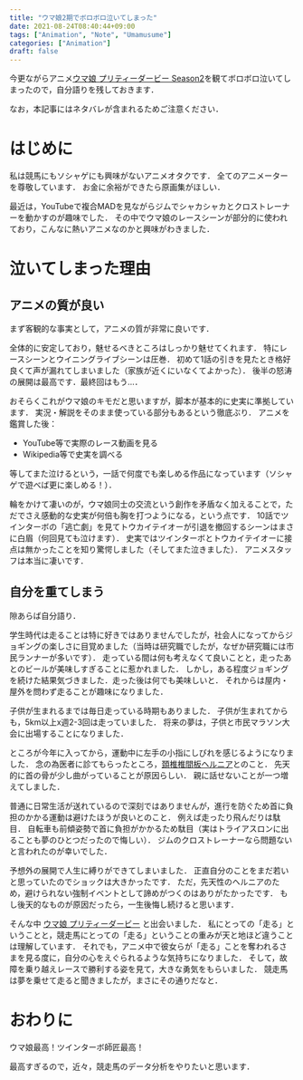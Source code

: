 ```yaml
---
title: "ウマ娘2期でボロボロ泣いてしまった"
date: 2021-08-24T08:40:44+09:00
tags: ["Animation", "Note", "Umamusume"]
categories: ["Animation"]
draft: false
---
```


今更ながらアニメ[ウマ娘 プリティーダービー Season2](https://anime-umamusume.jp/)を観てボロボロ泣いてしまったので，自分語りを残しておきます．

<!--more-->
なお，本記事にはネタバレが含まれるためご注意ください．

# はじめに

私は競馬にもソシャゲにも興味がないアニメオタクです．
全てのアニメーターを尊敬しています．
お金に余裕ができたら原画集がほしい．

最近は，YouTubeで複合MADを見ながらジムでシャカシャカとクロストレーナーを動かすのが趣味でした．
その中でウマ娘のレースシーンが部分的に使われており，こんなに熱いアニメなのかと興味がわきました．

# 泣いてしまった理由

## アニメの質が良い

まず客観的な事実として，アニメの質が非常に良いです．

全体的に安定しており，魅せるべきところはしっかり魅せてくれます．
特にレースシーンとウイニングライブシーンは圧巻．
初めて1話の引きを見たとき格好良くて声が漏れてしまいました（家族が近くにいなくてよかった）．
後半の怒涛の展開は最高です．最終回はもう…．

おそらくこれがウマ娘のキモだと思いますが，脚本が基本的に史実に準拠しています．
実況・解説をそのまま使っている部分もあるという徹底ぶり．
アニメを鑑賞した後：

- YouTube等で実際のレース動画を見る
- Wikipedia等で史実を調べる

等してまた泣けるという，一話で何度でも楽しめる作品になっています（ソシャゲで遊べば更に楽しめる！）．

輪をかけて凄いのが，ウマ娘同士の交流という創作を矛盾なく加えることで，ただでさえ感動的な史実が何倍も胸を打つようになる，という点です．
10話でツインターボの「逃亡劇」を見てトウカイテイオーが引退を撤回するシーンはまさに白眉（何回見ても泣けます）．
史実ではツインターボとトウカイテイオーに接点は無かったことを知り驚愕しました（そしてまた泣きました）．
アニメスタッフは本当に凄いです．

## 自分を重てしまう

隙あらば自分語り．

学生時代は走ることは特に好きではありませんでしたが，社会人になってからジョギングの楽しさに目覚めました（当時は研究職でしたが，なぜか研究職には市民ランナーが多いです）．
走っている間は何も考えなくて良いことと，走ったあとのビールが美味しすぎることに惹かれました．
しかし，ある程度ジョギングを続けた結果気づきました．走った後は何でも美味しいと．
それからは屋内・屋外を問わず走ることが趣味になりました．

子供が生まれるまでは毎日走っている時期もありました．
子供が生まれてからも，5km以上x週2-3回は走っていました．
将来の夢は，子供と市民マラソン大会に出場することになりました．

ところが今年に入ってから，運動中に左手の小指にしびれを感じるようになりました．
念の為医者に診てもらったところ，[頚椎椎間板ヘルニア](https://www.joa.or.jp/public/sick/condition/spinal_disc_herniation.html)とのこと．
先天的に首の骨が少し曲がっていることが原因らしい．
親に話せないことが一つ増えてしました．

普通に日常生活が送れているので深刻ではありませんが，進行を防ぐため首に負担のかかる運動は避けたほうが良いとのこと．
例えば走ったり飛んだりは駄目．
自転車も前傾姿勢で首に負担がかかるため駄目（実はトライアスロンに出ることも夢のひとつだったので悔しい）．
ジムのクロストレーナーなら問題ないと言われたのが幸いでした．

予想外の展開で人生に縛りができてしまいました．
正直自分のことをまだ若いと思っていたのでショックは大きかったです．
ただ，先天性のヘルニアのため，避けられない強制イベントとして諦めがつくのはありがたかったです．
もし後天的なものが原因だったら，一生後悔し続けると思います．

そんな中
[ウマ娘 プリティーダービー](https://anime-umamusume.jp/)
と出会いました．
私にとっての「走る」ということと，競走馬にとっての「走る」ということの重みが天と地ほど違うことは理解しています．
それでも，アニメ中で彼女らが「走る」ことを奪われるさまを見る度に，自分の心をえぐられるような気持ちになりました．
そして，故障を乗り越えレースで勝利する姿を見て，大きな勇気をもらいました．
競走馬は夢を乗せて走ると聞きましたが，まさにその通りだなと．

# おわりに

ウマ娘最高！ツインターボ師匠最高！

最高すぎるので，近々，競走馬のデータ分析をやりたいと思います．
